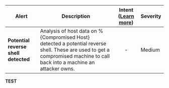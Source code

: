 |Alert|Description|Intent ([Learn more](#intentions))|Severity|
|----|----|:----:|--|
|**Potential reverse shell detected**|Analysis of host data on %{Compromised Host} detected a potential reverse shell. These are used to get a compromised machine to call back into a machine an attacker owns.|-|Medium|
**TEST**
